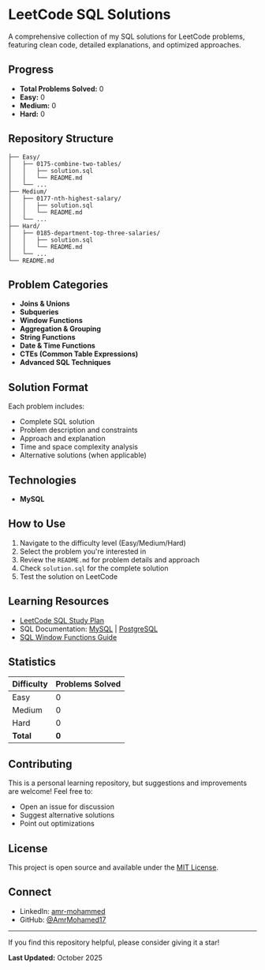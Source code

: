 # LeetCode SQL Solutions

A comprehensive collection of my SQL solutions for LeetCode problems, featuring clean code, detailed explanations, and optimized approaches.

## Progress

- **Total Problems Solved:** 0
- **Easy:** 0
- **Medium:** 0
- **Hard:** 0

## Repository Structure

```
├── Easy/
│   ├── 0175-combine-two-tables/
│   │   ├── solution.sql
│   │   └── README.md
│   └── ...
├── Medium/
│   ├── 0177-nth-highest-salary/
│   │   ├── solution.sql
│   │   └── README.md
│   └── ...
├── Hard/
│   ├── 0185-department-top-three-salaries/
│   │   ├── solution.sql
│   │   └── README.md
│   └── ...
└── README.md
```

## Problem Categories

- **Joins & Unions**
- **Subqueries**
- **Window Functions**
- **Aggregation & Grouping**
- **String Functions**
- **Date & Time Functions**
- **CTEs (Common Table Expressions)**
- **Advanced SQL Techniques**

## Solution Format

Each problem includes:
- Complete SQL solution
- Problem description and constraints
- Approach and explanation
- Time and space complexity analysis
- Alternative solutions (when applicable)

## Technologies

- **MySQL**

## How to Use

1. Navigate to the difficulty level (Easy/Medium/Hard)
2. Select the problem you're interested in
3. Review the `README.md` for problem details and approach
4. Check `solution.sql` for the complete solution
5. Test the solution on LeetCode

## Learning Resources

- [LeetCode SQL Study Plan](https://leetcode.com/studyplan/top-sql-50/)
- SQL Documentation: [MySQL](https://dev.mysql.com/doc/) | [PostgreSQL](https://www.postgresql.org/docs/)
- [SQL Window Functions Guide](https://www.postgresql.org/docs/current/tutorial-window.html)

## Statistics

| Difficulty | Problems Solved |
|------------|----------------|
| Easy       | 0              |
| Medium     | 0              |
| Hard       | 0              |
| **Total**  | **0**          |

## Contributing

This is a personal learning repository, but suggestions and improvements are welcome! Feel free to:
- Open an issue for discussion
- Suggest alternative solutions
- Point out optimizations

## License

This project is open source and available under the [MIT License](LICENSE).

## Connect

- LinkedIn: [amr-mohammed](https://www.linkedin.com/in/amr-mohammed-788913348/)
- GitHub: [@AmrMohamed17](https://github.com/AmrMohamed17)

---

If you find this repository helpful, please consider giving it a star!

**Last Updated:** October 2025
